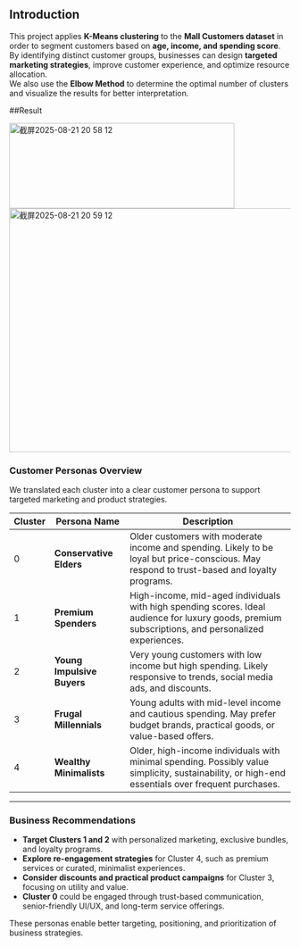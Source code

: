 ## Introduction  

This project applies **K-Means clustering** to the **Mall Customers dataset** in order to segment customers based on **age, income, and spending score**.  
By identifying distinct customer groups, businesses can design **targeted marketing strategies**, improve customer experience, and optimize resource allocation.  
We also use the **Elbow Method** to determine the optimal number of clusters and visualize the results for better interpretation.  

##Result

<img width="403" height="153" alt="截屏2025-08-21 20 58 12" src="https://github.com/user-attachments/assets/23ce2d76-3823-40be-a502-e235a20ac6be" />
<img width="543" height="437" alt="截屏2025-08-21 20 59 12" src="https://github.com/user-attachments/assets/830d5fd9-5c8b-4ad7-aefc-1c61a8b26e61" />

### Customer Personas Overview

We translated each cluster into a clear customer persona to support targeted marketing and product strategies.

| Cluster | Persona Name             | Description |
|---------|--------------------------|-------------|
| 0       | **Conservative Elders**  | Older customers with moderate income and spending. Likely to be loyal but price-conscious. May respond to trust-based and loyalty programs. |
| 1       | **Premium Spenders**     | High-income, mid-aged individuals with high spending scores. Ideal audience for luxury goods, premium subscriptions, and personalized experiences. |
| 2       | **Young Impulsive Buyers** | Very young customers with low income but high spending. Likely responsive to trends, social media ads, and discounts. |
| 3       | **Frugal Millennials**   | Young adults with mid-level income and cautious spending. May prefer budget brands, practical goods, or value-based offers. |
| 4       | **Wealthy Minimalists**  | Older, high-income individuals with minimal spending. Possibly value simplicity, sustainability, or high-end essentials over frequent purchases. |

---

### Business Recommendations

- **Target Clusters 1 and 2** with personalized marketing, exclusive bundles, and loyalty programs.
- **Explore re-engagement strategies** for Cluster 4, such as premium services or curated, minimalist experiences.
- **Consider discounts and practical product campaigns** for Cluster 3, focusing on utility and value.
- **Cluster 0** could be engaged through trust-based communication, senior-friendly UI/UX, and long-term service offerings.

These personas enable better targeting, positioning, and prioritization of business strategies.
